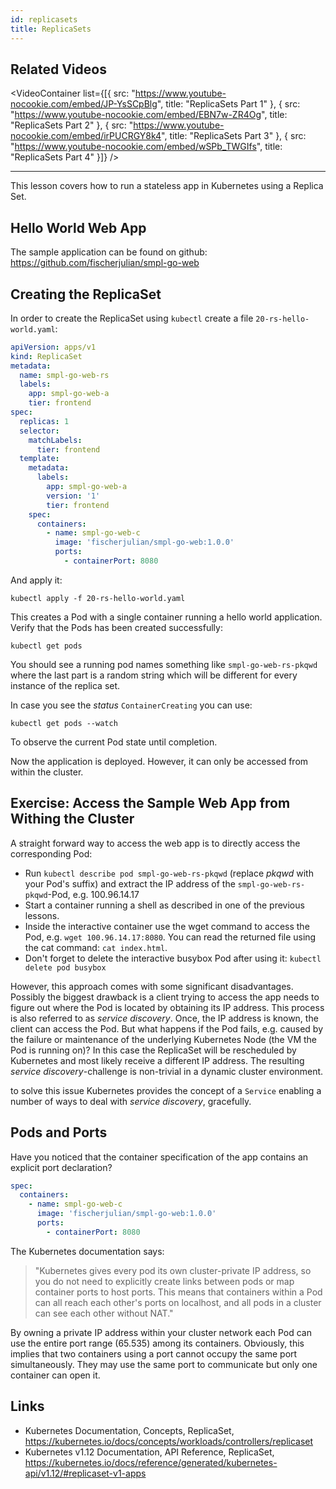 ```yaml
---
id: replicasets
title: ReplicaSets
---
```


## Related Videos

<VideoContainer
  list={[{
    src: "https://www.youtube-nocookie.com/embed/JP-YsSCpBlg",
    title: "ReplicaSets Part 1"
  },
  {
    src: "https://www.youtube-nocookie.com/embed/EBN7w-ZR4Og",
    title: "ReplicaSets Part 2"
  },
  {
    src: "https://www.youtube-nocookie.com/embed/irPUCRGY8k4",
    title: "ReplicaSets Part 3"
  },
  {
    src: "https://www.youtube-nocookie.com/embed/wSPb_TWGIfs",
    title: "ReplicaSets Part 4"
  }]}
/>

---

This lesson covers how to run a stateless app in Kubernetes using a Replica Set.

## Hello World Web App

The sample application can be found on github: https://github.com/fischerjulian/smpl-go-web

## Creating the ReplicaSet

In order to create the ReplicaSet using `kubectl` create a file `20-rs-hello-world.yaml`:

```yaml
apiVersion: apps/v1
kind: ReplicaSet
metadata:
  name: smpl-go-web-rs
  labels:
    app: smpl-go-web-a
    tier: frontend
spec:
  replicas: 1
  selector:
    matchLabels:
      tier: frontend
  template:
    metadata:
      labels:
        app: smpl-go-web-a
        version: '1'
        tier: frontend
    spec:
      containers:
        - name: smpl-go-web-c
          image: 'fischerjulian/smpl-go-web:1.0.0'
          ports:
            - containerPort: 8080
```

And apply it:

    kubectl apply -f 20-rs-hello-world.yaml

This creates a Pod with a single container running a hello world application.
Verify that the Pods has been created successfully:

    kubectl get pods

You should see a running pod names something like `smpl-go-web-rs-pkqwd` where the last part is a random string which will be different for every instance of the replica set.

In case you see the _status_ `ContainerCreating` you can use:

    kubectl get pods --watch

To observe the current Pod state until completion.

Now the application is deployed. However, it can only be accessed from within the cluster.

## Exercise: Access the Sample Web App from Withing the Cluster

A straight forward way to access the web app is to directly access the corresponding Pod:

- Run `kubectl describe pod smpl-go-web-rs-pkqwd` (replace _pkqwd_ with your Pod's suffix) and extract the IP address of the `smpl-go-web-rs-pkqwd`-Pod, e.g. 100.96.14.17
- Start a container running a shell as described in one of the previous lessons.
- Inside the interactive container use the wget command to access the Pod, e.g. `wget 100.96.14.17:8080`. You can read the returned file using the cat command: `cat index.html`.
- Don't forget to delete the interactive busybox Pod after using it: `kubectl delete pod busybox`

However, this approach comes with some significant disadvantages. Possibly the biggest drawback is a client trying to access the app needs to figure out where the Pod is located by obtaining its IP address. This process is also referred to as _service discovery_. Once, the IP address is known, the client can access the Pod. But what happens if the Pod fails, e.g. caused by the failure or maintenance of the underlying Kubernetes Node (the VM the Pod is running on)? In this case the ReplicaSet will be rescheduled by Kubernetes and most likely receive a different IP address. The resulting _service discovery_-challenge is non-trivial in a dynamic cluster environment.

to solve this issue Kubernetes provides the concept of a `Service` enabling a number of ways to deal with _service discovery_, gracefully.

## Pods and Ports

Have you noticed that the container specification of the app contains an explicit port declaration?

```yaml
spec:
  containers:
    - name: smpl-go-web-c
      image: 'fischerjulian/smpl-go-web:1.0.0'
      ports:
        - containerPort: 8080
```

The Kubernetes documentation says:

> "Kubernetes gives every pod its own cluster-private IP address, so you do not need to explicitly create links between pods or map container ports to host ports. This means that containers within a Pod can all reach each other's ports on localhost, and all pods in a cluster can see each other without NAT."

By owning a private IP address within your cluster network each Pod can use the entire port range (65.535) among its containers. Obviously, this implies that two containers using a port cannot occupy the same port simultaneously. They may use the same port to communicate but only one container can open it.

## Links

- Kubernetes Documentation, Concepts, ReplicaSet, https://kubernetes.io/docs/concepts/workloads/controllers/replicaset
- Kubernetes v1.12 Documentation, API Reference, ReplicaSet, https://kubernetes.io/docs/reference/generated/kubernetes-api/v1.12/#replicaset-v1-apps

